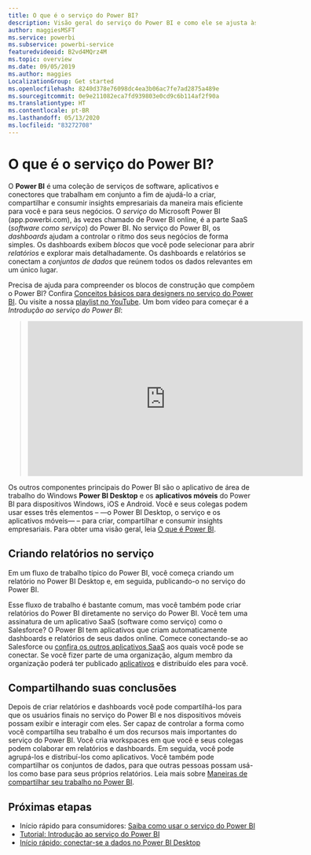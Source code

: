 ```yaml
---
title: O que é o serviço do Power BI?
description: Visão geral do serviço do Power BI e como ele se ajusta às outras partes do Power BI.
author: maggiesMSFT
ms.service: powerbi
ms.subservice: powerbi-service
featuredvideoid: B2vd4MQrz4M
ms.topic: overview
ms.date: 09/05/2019
ms.author: maggies
LocalizationGroup: Get started
ms.openlocfilehash: 8240d378e76098dc4ea3b06ac7fe7ad2875a489e
ms.sourcegitcommit: 0e9e211082eca7fd939803e0cd9c6b114af2f90a
ms.translationtype: HT
ms.contentlocale: pt-BR
ms.lasthandoff: 05/13/2020
ms.locfileid: "83272708"
---
```

# <a name="what-is-the-power-bi-service"></a>O que é o serviço do Power BI?
O **Power BI** é uma coleção de serviços de software, aplicativos e conectores que trabalham em conjunto a fim de ajudá-lo a criar, compartilhar e consumir insights empresariais da maneira mais eficiente para você e para seus negócios. O *serviço* do Microsoft Power BI (app.powerbi.com), às vezes chamado de Power BI online, é a parte SaaS (*software como serviço*) do Power BI. No serviço do Power BI, os *dashboards* ajudam a controlar o ritmo dos seus negócios de forma simples. Os dashboards exibem *blocos* que você pode selecionar para abrir *relatórios* e explorar mais detalhadamente. Os dashboards e relatórios se conectam a *conjuntos de dados* que reúnem todos os dados relevantes em um único lugar. 

Precisa de ajuda para compreender os blocos de construção que compõem o Power BI? Confira [Conceitos básicos para designers no serviço do Power BI](service-basic-concepts.md). Ou visite a nossa [playlist no YouTube](https://www.youtube.com/playlist?list=PL1N57mwBHtN0JFoKSR0n-tBkUJHeMP2cP). Um bom vídeo para começar é a *Introdução ao serviço do Power BI*:

> 
> <iframe width="560" height="315" src="https://www.youtube.com/embed/B2vd4MQrz4M" frameborder="0" allowfullscreen></iframe>
> 

Os outros componentes principais do Power BI são o aplicativo de área de trabalho do Windows **Power BI Desktop** e os **aplicativos móveis** do Power BI para dispositivos Windows, iOS e Android. Você e seus colegas podem usar esses três elementos – &mdash;o Power BI Desktop, o serviço e os aplicativos móveis&mdash; – para criar, compartilhar e consumir insights empresariais. Para obter uma visão geral, leia [O que é Power BI](fundamentals/power-bi-overview.md).

## <a name="creating-reports-in-the-service"></a>Criando relatórios no serviço
Em um fluxo de trabalho típico do Power BI, você começa criando um relatório no Power BI Desktop e, em seguida, publicando-o no serviço do Power BI.  

Esse fluxo de trabalho é bastante comum, mas você também pode criar relatórios do Power BI diretamente no serviço do Power BI. Você tem uma assinatura de um aplicativo SaaS (software como serviço) como o Salesforce? O Power BI tem aplicativos que criam automaticamente dashboards e relatórios de seus dados online. Comece conectando-se ao Salesforce ou [confira os outros aplicativos SaaS](connect-data/service-get-data.md) aos quais você pode se conectar. Se você fizer parte de uma organização, algum membro da organização poderá ter publicado [aplicativos](collaborate-share/service-create-distribute-apps.md) e distribuído eles para você.

## <a name="sharing-your-findings"></a>Compartilhando suas conclusões 

Depois de criar relatórios e dashboards você pode compartilhá-los para que os usuários finais no serviço do Power BI e nos dispositivos móveis possam exibir e interagir com eles. Ser capaz de controlar a forma como você compartilha seu trabalho é um dos recursos mais importantes do serviço do Power BI. Você cria workspaces em que você e seus colegas podem colaborar em relatórios e dashboards. Em seguida, você pode agrupá-los e distribuí-los como aplicativos. Você também pode compartilhar os conjuntos de dados, para que outras pessoas possam usá-los como base para seus próprios relatórios. Leia mais sobre [Maneiras de compartilhar seu trabalho no Power BI](collaborate-share/service-how-to-collaborate-distribute-dashboards-reports.md).

## <a name="next-steps"></a>Próximas etapas
- Início rápido para consumidores: [Saiba como usar o serviço do Power BI](consumer/end-user-experience.md)   
- [Tutorial: Introdução ao serviço do Power BI](service-get-started.md)
- [Início rápido: conectar-se a dados no Power BI Desktop](connect-data/desktop-quickstart-connect-to-data.md)
